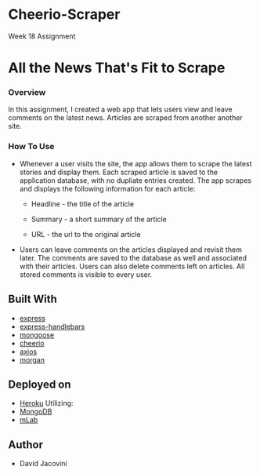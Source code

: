 # Cheerio-Scraper
Week 18 Assignment

# All the News That's Fit to Scrape

### Overview

In this assignment, I created a web app that lets users view and leave comments on the latest news.  Articles are scraped from another another site.

### How To Use

* Whenever a user visits the site, the app allows them to scrape the latest stories and display them. Each scraped article is saved to the application database, with no dupliate entries created. The app scrapes and displays the following information for each article:

     * Headline - the title of the article

     * Summary - a short summary of the article

     * URL - the url to the original article

* Users can leave comments on the articles displayed and revisit them later. The comments are saved to the database as well and associated with their articles. Users can also delete comments left on articles. All stored comments is visible to every user.

## Built With

  * [express](https://www.npmjs.com/package/express)
  * [express-handlebars](https://www.npmjs.com/package/express-handlebars)
  * [mongoose](https://www.npmjs.com/package/mongoose)
  * [cheerio](https://www.npmjs.com/package/cheerio)
  * [axios](https://www.npmjs.com/package/axios)
  * [morgan](https://www.npmjs.com/package/morgan)

## Deployed on

  * [Heroku](https://www.heroku.com/)
    Utilizing:
  * [MongoDB](https://www.mongodb.com/)
  * [mLab](https://mlab.com/)

## Author
* David Jacovini

